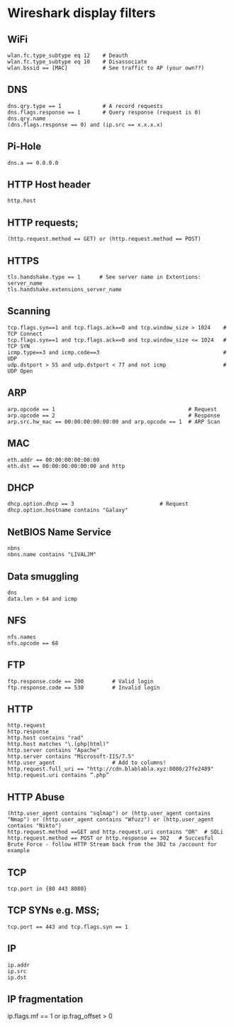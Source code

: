 # Wireshark display filters

## WiFi
```
wlan.fc.type_subtype eq 12    # Deauth
wlan.fc.type_subtype eq 10    # Disassociate
wlan.bssid == [MAC]           # See traffic to AP (your own??)
```
## DNS
```
dns.qry.type == 1             # A record requests
dns.flags.response == 1       # Query response (request is 0)
dns.qry.name
(dns.flags.response == 0) and (ip.src == x.x.x.x)
```
## Pi-Hole
```
dns.a == 0.0.0.0
```
## HTTP Host header
```
http.host
```
## HTTP requests;
```
(http.request.method == GET) or (http.request.method == POST)
```
## HTTPS
```
tls.handshake.type == 1      # See server name in Extentions: server_name
tls.handshake.extensions_server_name
```
## Scanning
```
tcp.flags.syn==1 and tcp.flags.ack==0 and tcp.window_size > 1024    # TCP Connect 
tcp.flags.syn==1 and tcp.flags.ack==0 and tcp.window_size <= 1024   # TCP SYN
icmp.type==3 and icmp.code==3                                       # UDP
udp.dstport > 55 and udp.dstport < 77 and not icmp                  # UDP Open
```

## ARP
```
arp.opcode == 1                                          # Request
arp.opcode == 2                                          # Response
arp.src.hw_mac == 00:00:00:00:00:00 and arp.opcode == 1  # ARP Scan
```
## MAC
```
eth.addr == 00:00:00:00:00:00
eth.dst == 00:00:00:00:00:00 and http
```
## DHCP
```
dhcp.option.dhcp == 3                           # Request
dhcp.option.hostname contains "Galaxy"
```
## NetBIOS Name Service
```
nbns
nbns.name contains "LIVALJM"
```
## Data smuggling
```
dns
data.len > 64 and icmp
```
## NFS
```
nfs.names
nfs.opcode == 68
```
## FTP
```
ftp.response.code == 200         # Valid login
ftp.response.code == 530         # Invalid login
```
## HTTP
```
http.request
http.response
http.host contains "rad"
http.host matches "\.(php|html)"
http.server contains "Apache"
http.server contains "Microsoft-IIS/7.5"
http.user_agent                  # Add to columns!
http.request.full_uri == "http://cdn.blablabla.xyz:8080/27fe2489"
http.request.uri contains “.php”
```
## HTTP Abuse
```
(http.user_agent contains "sqlmap") or (http.user_agent contains "Nmap") or (http.user_agent contains "Wfuzz") or (http.user_agent contains "Nikto")
http.request.method ==GET and http.request.uri contains "OR"  # SQLi
http.request.method == POST or http.response == 302   # Succesful Brute Force - follow HTTP Stream back from the 302 to /account for example
```
## TCP
```
tcp.port in {80 443 8080}
```
## TCP SYNs e.g. MSS;
```
tcp.port == 443 and tcp.flags.syn == 1
```
## IP
```
ip.addr
ip.src
ip.dst
```
## IP fragmentation
ip.flags.mf == 1 or ip.frag_offset > 0
